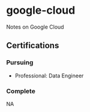 # google-cloud

Notes on Google Cloud

## Certifications
### Pursuing

- Professional: Data Engineer

### Complete

NA
